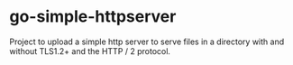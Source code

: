 # go-simple-httpserver
Project to upload a simple http server to serve files in a directory with and without TLS1.2+ and the HTTP / 2 protocol.

